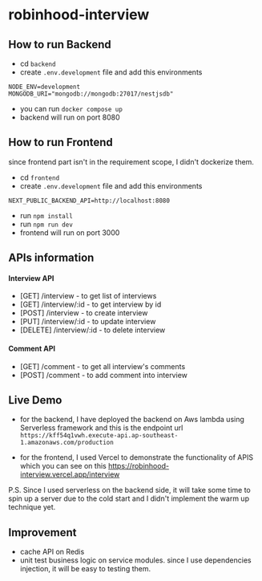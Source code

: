 # robinhood-interview

## How to run Backend

- cd `backend`
- create `.env.development` file and add this environments

```
NODE_ENV=development
MONGODB_URI="mongodb://mongodb:27017/nestjsdb"
```

- you can run `docker compose up`
- backend will run on port 8080

## How to run Frontend

since frontend part isn't in the requirement scope, I didn't dockerize them.

- cd `frontend`
- create `.env.development` file and add this environments

```
NEXT_PUBLIC_BACKEND_API=http://localhost:8080
```

- run `npm install`
- run `npm run dev`
- frontend will run on port 3000

## APIs information

#### Interview API

- [GET] /interview - to get list of
  interviews
- [GET] /interview/:id - to get interview by id
- [POST] /interview - to create interview
- [PUT] /interview/:id - to update interview
- [DELETE] /interview/:id - to delete interview

#### Comment API

- [GET] /comment - to get all interview's comments
- [POST] /comment - to add comment into interview

## Live Demo

- for the backend, I have deployed the backend on Aws lambda using Serverless framework and this is the endpoint url `https://kff54q1vwh.execute-api.ap-southeast-1.amazonaws.com/production`

- for the frontend, I used Vercel to demonstrate the functionality of APIS which you can see on this https://robinhood-interview.vercel.app/interview

P.S. Since I used serverless on the backend side, it will take some time to spin up a server due to the cold start and I didn't implement the warm up technique yet.

## Improvement

- cache API on Redis
- unit test business logic on service modules. since I use dependencies injection, it will be easy to testing them.
